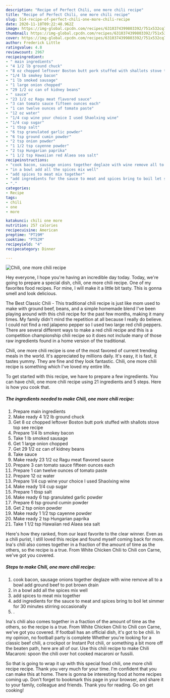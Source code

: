 ```yaml
---
description: "Recipe of Perfect Chili, one more chili recipe"
title: "Recipe of Perfect Chili, one more chili recipe"
slug: 514-recipe-of-perfect-chili-one-more-chili-recipe
date: 2020-11-18T09:22:48.962Z
image: https://img-global.cpcdn.com/recipes/6310374399803392/751x532cq70/chili-one-more-chili-recipe-recipe-main-photo.jpg
thumbnail: https://img-global.cpcdn.com/recipes/6310374399803392/751x532cq70/chili-one-more-chili-recipe-recipe-main-photo.jpg
cover: https://img-global.cpcdn.com/recipes/6310374399803392/751x532cq70/chili-one-more-chili-recipe-recipe-main-photo.jpg
author: Frederick Little
ratingvalue: 4.8
reviewcount: 2967
recipeingredient:
- " main ingredients"
- "4 1/2 lb ground chuck"
- "8 oz chopped leftover Boston butt pork stuffed with shallots stove top see recipe"
- "1/4 lb smokey bacon"
- "1 lb smoked sausage"
- "1 large onion chopped"
- "29 1/2 oz can of kidney beans"
- " sauce"
- "23 1/2 oz Ragu meat flavored sauce"
- "3 can tomato sauce fifteen ounces each"
- "1 can twelve ounces of tomato paste"
- "12 oz water"
- "1/4 cup wine your choice I used Shaolxing wine"
- "1/4 cup sugar"
- "1 tbsp salt"
- "6 tsp granulated garlic powder"
- "6 tsp ground cumin powder"
- "2 tsp onion powder"
- "1 1/2 tsp cayenne powder"
- "2 tsp Hungarian paprika"
- "1 1/2 tsp Hawaiian red Alaea sea salt"
recipeinstructions:
- "cook bacon, sausage onions together deglaze with wine remove all to a bowl add ground beef to pot brown drain"
- "in a bowl add all the spices mix well"
- "add spices to meat mix together"
- "add ingredients for the sauce to meat and spices bring to boil let simmer for 30 minutes stirring occasionally"
- "."
categories:
- Recipe
tags:
- chili
- one
- more

katakunci: chili one more 
nutrition: 257 calories
recipecuisine: American
preptime: "PT19M"
cooktime: "PT52M"
recipeyield: "4"
recipecategory: Dinner

---
```



![Chili, one more chili recipe](https://img-global.cpcdn.com/recipes/6310374399803392/751x532cq70/chili-one-more-chili-recipe-recipe-main-photo.jpg)

Hey everyone, I hope you're having an incredible day today. Today, we're going to prepare a special dish, chili, one more chili recipe. One of my favorites food recipes. For mine, I will make it a little bit tasty. This is gonna smell and look delicious.

The Best Classic Chili - This traditional chili recipe is just like mom used to make with ground beef, beans, and a simple homemade blend I&#39;ve been playing around with this chili recipe for the past few months, making it many times. My family didn&#39;t mind the repetition at all because I really do believe. I could not find a red jalapeno pepper so I used two large red chili peppers. There are several different ways to make a red chili recipe and this is a competition championship chili recipe so it does not include many of those raw ingredients found in a home version of the traditional.

Chili, one more chili recipe is one of the most favored of current trending meals in the world. It's appreciated by millions daily. It's easy, it is fast, it tastes yummy. They are fine and they look fantastic. Chili, one more chili recipe is something which I've loved my entire life.


To get started with this recipe, we have to prepare a few ingredients. You can have chili, one more chili recipe using 21 ingredients and 5 steps. Here is how you cook that.

<!--inarticleads1-->

##### The ingredients needed to make Chili, one more chili recipe:

1. Prepare  main ingredients
1. Make ready 4 1/2 lb ground chuck
1. Get 8 oz chopped leftover Boston butt pork stuffed with shallots stove top see recipe
1. Prepare 1/4 lb smokey bacon
1. Take 1 lb smoked sausage
1. Get 1 large onion chopped
1. Get 29 1/2 oz can of kidney beans
1. Take  sauce
1. Make ready 23 1/2 oz Ragu meat flavored sauce
1. Prepare 3 can tomato sauce fifteen ounces each
1. Prepare 1 can twelve ounces of tomato paste
1. Prepare 12 oz water
1. Prepare 1/4 cup wine your choice I used Shaolxing wine
1. Make ready 1/4 cup sugar
1. Prepare 1 tbsp salt
1. Make ready 6 tsp granulated garlic powder
1. Prepare 6 tsp ground cumin powder
1. Get 2 tsp onion powder
1. Make ready 1 1/2 tsp cayenne powder
1. Make ready 2 tsp Hungarian paprika
1. Take 1 1/2 tsp Hawaiian red Alaea sea salt


Here&#39;s how they ranked, from our least favorite to the clear winner. Even as a chili purist, I still loved this recipe and found myself coming back for more. Ina&#39;s chili also comes together in a fraction of the amount of time as the others, so the recipe is a true. From White Chicken Chili to Chili con Carne, we&#39;ve got you covered. 

<!--inarticleads2-->

##### Steps to make Chili, one more chili recipe:

1. cook bacon, sausage onions together deglaze with wine remove all to a bowl add ground beef to pot brown drain
1. in a bowl add all the spices mix well
1. add spices to meat mix together
1. add ingredients for the sauce to meat and spices bring to boil let simmer for 30 minutes stirring occasionally
1. .


Ina&#39;s chili also comes together in a fraction of the amount of time as the others, so the recipe is a true. From White Chicken Chili to Chili con Carne, we&#39;ve got you covered. If football has an official dish, it&#39;s got to be chili. In my opinion, no football party is complete Whether you&#39;re looking for a classic beef chili, a crockpot or Instant Pot chili, or something a bit more off the beaten path, here are all of our. Use this chili recipe to make Chili Macaroni: spoon the chili over hot cooked macaroni or fussili. 

So that is going to wrap it up with this special food chili, one more chili recipe recipe. Thank you very much for your time. I'm confident that you can make this at home. There is gonna be interesting food at home recipes coming up. Don't forget to bookmark this page in your browser, and share it to your family, colleague and friends. Thank you for reading. Go on get cooking!
